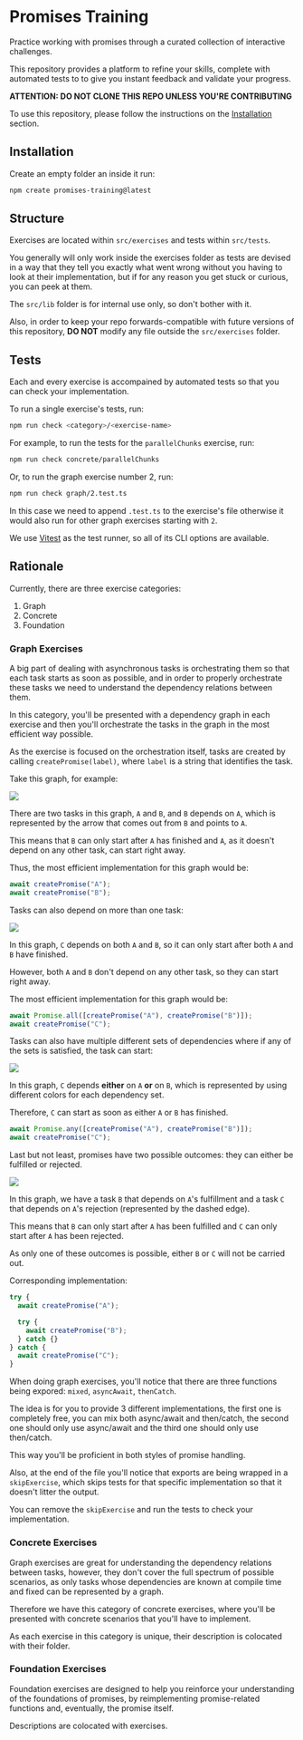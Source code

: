# Promises Training

Practice working with promises through a curated collection of interactive challenges.

This repository provides a platform to refine your skills, complete with automated tests to to give you instant feedback and validate your progress.

**ATTENTION: DO NOT CLONE THIS REPO UNLESS YOU'RE CONTRIBUTING**

To use this repository, please follow the instructions on the [Installation](#installation) section.

## Installation

Create an empty folder an inside it run:

```sh
npm create promises-training@latest
```

## Structure

Exercises are located within `src/exercises` and tests within `src/tests`.

You generally will only work inside the exercises folder as tests are devised in a way that they tell you exactly what went wrong without you having to look at their implementation, but if for any reason you get stuck or curious, you can peek at them.

The `src/lib` folder is for internal use only, so don't bother with it.

Also, in order to keep your repo forwards-compatible with future versions of this repository, **DO NOT** modify any file outside the `src/exercises` folder.

## Tests

Each and every exercise is accompained by automated tests so that you can check your implementation.

To run a single exercise's tests, run:

```sh
npm run check <category>/<exercise-name>
```

For example, to run the tests for the `parallelChunks` exercise, run:

```sh
npm run check concrete/parallelChunks
```

Or, to run the graph exercise number 2, run:

```sh
npm run check graph/2.test.ts
```

In this case we need to append `.test.ts` to the exercise's file otherwise it would also run for other graph exercises starting with `2`.

We use [Vitest](https://vitest.dev/guide/) as the test runner, so all of its CLI options are available.

## Rationale

Currently, there are three exercise categories:

1. Graph
2. Concrete
3. Foundation

### Graph Exercises

A big part of dealing with asynchronous tasks is orchestrating them so that each task starts as soon as possible, and in order to properly orchestrate these tasks we need to understand the dependency relations between them.

In this category, you'll be presented with a dependency graph in each exercise and then you'll orchestrate the tasks in the graph in the most efficient way possible.

As the exercise is focused on the orchestration itself, tasks are created by calling `createPromise(label)`, where `label` is a string that identifies the task.

Take this graph, for example:

![](./assets/graph1.png)

There are two tasks in this graph, `A` and `B`, and `B` depends on `A`, which is represented by the arrow that comes out from `B` and points to `A`.

This means that `B` can only start after `A` has finished and `A`, as it doesn't depend on any other task, can start right away.

Thus, the most efficient implementation for this graph would be:

```js
await createPromise("A");
await createPromise("B");
```

Tasks can also depend on more than one task:

![](./assets/graph2.png)

In this graph, `C` depends on both `A` and `B`, so it can only start after both `A` and `B` have finished.

However, both `A` and `B` don't depend on any other task, so they can start right away.

The most efficient implementation for this graph would be:

```js
await Promise.all([createPromise("A"), createPromise("B")]);
await createPromise("C");
```

Tasks can also have multiple different sets of dependencies where if any of the sets is satisfied, the task can start:

![](./assets/graph3.png)

In this graph, `C` depends **either** on `A` **or** on `B`, which is represented by using different colors for each dependency set.

Therefore, `C` can start as soon as either `A` or `B` has finished.

```js
await Promise.any([createPromise("A"), createPromise("B")]);
await createPromise("C");
```

Last but not least, promises have two possible outcomes: they can either be fulfilled or rejected.

![](./assets/graph4.png)

In this graph, we have a task `B` that depends on `A`'s fulfillment and a task `C` that depends on `A`'s rejection (represented by the dashed edge).

This means that `B` can only start after `A` has been fulfilled and `C` can only start after `A` has been rejected.

As only one of these outcomes is possible, either `B` or `C` will not be carried out.

Corresponding implementation:

```js
try {
  await createPromise("A");

  try {
    await createPromise("B");
  } catch {}
} catch {
  await createPromise("C");
}
```

When doing graph exercises, you'll notice that there are three functions being expored: `mixed`, `asyncAwait`, `thenCatch`.

The idea is for you to provide 3 different implementations, the first one is completely free, you can mix both async/await and then/catch, the second one should only use async/await and the third one should only use then/catch.

This way you'll be proficient in both styles of promise handling.

Also, at the end of the file you'll notice that exports are being wrapped in a `skipExercise`, which skips tests for that specific implementation so that it doesn't litter the output.

You can remove the `skipExercise` and run the tests to check your implementation.

### Concrete Exercises

Graph exercises are great for understanding the dependency relations between tasks, however, they don't cover the full spectrum of possible scenarios, as only tasks whose dependencies are known at compile time and fixed can be represented by a graph.

Therefore we have this category of concrete exercises, where you'll be presented with concrete scenarios that you'll have to implement.

As each exercise in this category is unique, their description is colocated with their folder.

### Foundation Exercises

Foundation exercises are designed to help you reinforce your understanding of the foundations of promises, by reimplementing promise-related functions and, eventually, the promise itself.

Descriptions are colocated with exercises.
